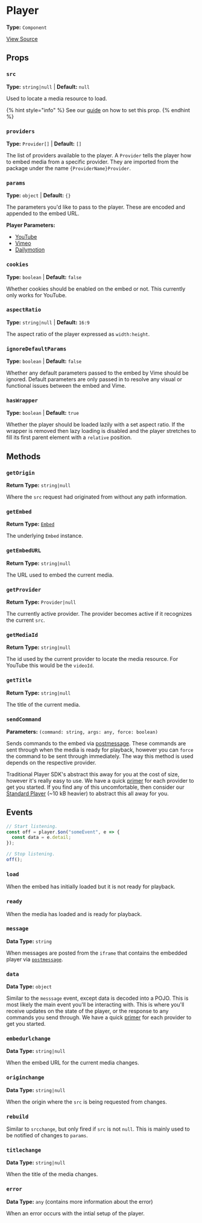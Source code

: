 # Player

**Type:** `Component`

[View Source](../../../vime-lite/src/LitePlayer.svelte)

## Props

### `src`

**Type:** `string|null` | **Default:** `null`

Used to locate a media resource to load.

{% hint style="info" %}
See our [guide](../guides/loading-media.md) on how to set this prop.
{% endhint %}

### `providers`

**Type:** `Provider[]` | **Default:** `[]`

The list of providers available to the player. A `Provider` tells the player how to embed media from
a specific provider. They are imported from the package under the name `{ProviderName}Provider`.

### `params`

**Type:** `object` | **Default:** `{}`

The parameters you'd like to pass to the player. These are encoded and appended to the embed URL.

**Player Parameters:**

- [YouTube][youtube-params]
- [Vimeo][vimeo-params]
- [Dailymotion][dailymotion-params]

[youtube-params]: https://developers.google.com/youtube/player_parameters#Parameters
[vimeo-params]: https://developer.vimeo.com/player/sdk/embed#embed-options
[dailymotion-params]: https://developer.vimeo.com/player/sdk/embed#embed-options

### `cookies`

**Type:** `boolean` | **Default:** `false`

Whether cookies should be enabled on the embed or not. This currently only works for YouTube.

### `aspectRatio`

**Type:** `string|null` | **Default:** `16:9`

The aspect ratio of the player expressed as `width:height`.

### `ignoreDefaultParams`

**Type:** `boolean` | **Default:** `false`

Whether any default parameters passed to the embed by Vime should be ignored. Default parameters are 
only passed in to resolve any visual or functional issues between the embed and Vime.

### `hasWrapper`

**Type:** `boolean` | **Default:** `true`

Whether the player should be loaded lazily with a set aspect ratio. If the wrapper is removed then
lazy loading is disabled and the player stretches to fill its first parent element with a `relative` position.

## Methods

### `getOrigin`

**Return Type:** `string|null`

Where the `src` request had originated from without any path information.

### `getEmbed`

**Return Type:** [`Embed`](./embed.md)

The underlying `Embed` instance.

### `getEmbedURL`

**Return Type:** `string|null`

The URL used to embed the current media.

### `getProvider`

**Return Type:** `Provider|null`

The currently active provider. The provider becomes active if it recognizes the current `src`. 

### `getMediaId`

**Return Type:** `string|null`

The id used by the current provider to locate the media resource. For YouTube this would be the
`videoId`.

### `getTitle`

**Return Type:** `string|null`

The title of the current media.

### `sendCommand`

**Parameters:** `(command: string, args: any, force: boolean)`

Sends commands to the embed via [postmessage][mdn-postmessage]. These commands are sent through when 
the media is ready for playback, however you can `force` the command to be sent through immediately. 
The way this method is used depends on the respective provider. 

Traditional Player SDK's abstract this away for you at the cost of size, however it's really easy
to use. We have a quick [primer](./usage.md) for each provider to get you started. If you find any of this 
uncomfortable, then consider our [Standard Player](../standard/setup.md) (~10 kB heavier) to abstract this 
all away for you.

[mdn-postmessage]: https://developer.mozilla.org/en-US/docs/Web/API/Window/postMessage

## Events

```js
// Start listening.
const off = player.$on("someEvent", e => {
  const data = e.detail;
});

// Stop listening.
off();
```

### `load`

When the embed has initially loaded but it is not ready for playback.

### `ready`

When the media has loaded and is ready for playback.

### `message`

**Data Type:** `string`

When messages are posted from the `iframe` that contains the embedded player via [`postmessage`][mdn-postmessage].

### `data`

**Data Type:** `object`

Similar to the `messsage` event, except data is decoded into a POJO. This is most likely the main
event you'll be interacting with. This is where you'll receive updates on the state of the player, 
or the response to any commands you send through. We have a quick [primer](./usage.md) for each provider 
to get you started.

### `embedurlchange`

**Data Type:** `string|null`

When the embed URL for the current media changes.

### `originchange`

**Data Type:** `string|null`

When the origin where the `src` is being requested from changes.

### `rebuild`

Similar to `srcchange`, but only fired if `src` is not `null`. This is mainly used to be notified of 
changes to `params`.

### `titlechange`

**Data Type:** `string|null`

When the title of the media changes.

### `error`

**Data Type:** `any` (contains more information about the error)

When an error occurs with the intial setup of the player.
